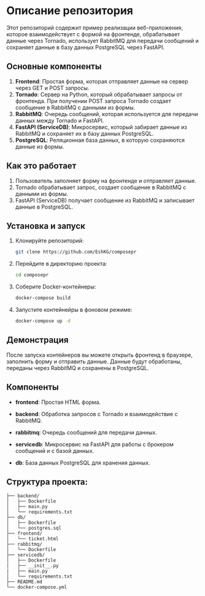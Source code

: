 # Описание репозитория

Этот репозиторий содержит пример реализации веб-приложения, которое взаимодействует с формой на фронтенде, обрабатывает данные через Tornado, использует RabbitMQ для передачи сообщений и сохраняет данные в базу данных PostgreSQL через FastAPI.

## Основные компоненты

1. **Frontend**: Простая форма, которая отправляет данные на сервер через GET и POST запросы.
2. **Tornado**: Сервер на Python, который обрабатывает запросы от фронтенда. При получении POST запроса Tornado создает сообщение в RabbitMQ с данными из формы.
3. **RabbitMQ**: Очередь сообщений, которая используется для передачи данных между Tornado и FastAPI.
4. **FastAPI (ServiceDB)**: Микросервис, который забирает данные из RabbitMQ и сохраняет их в базу данных PostgreSQL.
5. **PostgreSQL**: Реляционная база данных, в которую сохраняются данные из формы.

## Как это работает

1. Пользователь заполняет форму на фронтенде и отправляет данные.
2. Tornado обрабатывает запрос, создает сообщение в RabbitMQ с данными из формы.
3. FastAPI (ServiceDB) получает сообщение из RabbitMQ и записывает данные в PostgreSQL.

## Установка и запуск

1. Клонируйте репозиторий:
   ```bash
   git clone https://github.com/EshKG/composepr

2. Перейдите в директорию проекта:
   ```bash
   cd composepr

3. Соберите Docker-контейнеры:
   ```bash
   docker-compose build
4. Запустите контейнейры в фоновом режиме:
   ```bash
   docker-compose up -d

## Демонстрация
После запуска контейнеров вы можете открыть фронтенд в браузере, заполнить форму и отправить данные. Данные будут обработаны, переданы через RabbitMQ и сохранены в PostgreSQL.

## Компоненты
- **frontend**: Простая HTML форма.

- **backend**: Обработка запросов с Tornado и взаимодействие с RabbitMQ.

- **rabbitmq**: Очередь сообщений для передачи данных.

- **servicedb**: Микросервис на FastAPI для работы с брокером сообщений и с базой данных.

- **db**: База данных PostgreSQL для хранения данных.

## Структура проекта:
```
├── backend/           
│   ├── Dockerfile                 
│   ├── main.py
│   └── requirements.txt        
├── db/                 
│   ├── Dockerfile     
│   └── postgres.sql     
├── frontend/           
│   └── ticket.html            
├── rabbitmq/           
│   └── Dockerfile          
├── servicedb/          
│   ├── Dockerfile
|   ├── __init__.py
|   ├── main.py
│   └── requirements.txt            
├── README.md           
└── docker-compose.yml  
